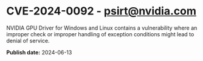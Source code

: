 # CVE-2024-0092 - psirt@nvidia.com

NVIDIA GPU Driver for Windows and Linux contains a vulnerability where an improper check or improper handling of exception conditions might lead to denial of service.

**Publish date:** 2024-06-13

